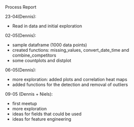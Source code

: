 Process Report

23-04(Dennis):
- Read in data and initial exploration

02-05(Dennis):
- sample dataframe (1000 data points)
- created functions: missing_values, convert_date_time and combine_competitors
- some countplots and distplot

06-05(Dennis):
- more exploration: added plots and correlation heat maps
- added functions for the detection and removal of outliers 

09-05 (Dennis + Niels):
- first meetup
- more exploration
- ideas for fields that could be used
- ideas for feature engineering
